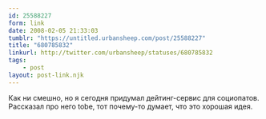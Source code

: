 ```yaml
---
id: 25588227
form: link
date: 2008-02-05 21:33:03
tumblr: "https://untitled.urbansheep.com/post/25588227"
title: "680785832"
linkurl: http://twitter.com/urbansheep/statuses/680785832
tags:
    - post
layout: post-link.njk
---
```

<p>Как ни смешно, но я сегодня придумал дейтинг-сервис для социопатов. Рассказал про него tobe, тот почему-то думает, что это хорошая идея.</p>
